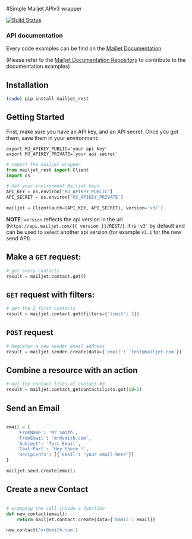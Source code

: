 #Simple Mailjet APIv3 wrapper

[doc]: http://dev.mailjet.com/guides/?python#
[api_doc]: https://github.com/mailjet/api-documentation

[![Build Status](https://travis-ci.org/mailjet/mailjet-apiv3-python.svg?branch=master)](https://travis-ci.org/mailjet/mailjet-apiv3-python)

### API documentation

Every code examples can be find on the [Mailjet Documentation][doc]

(Please refer to the [Mailjet Documentation Repository][api_doc] to contribute to the documentation examples)

## Installation

``` bash
(sudo) pip install mailjet_rest
```

## Getting Started

First, make sure you have an API key, and an API secret.
Once you got them, save them in your environment:

```
export MJ_APIKEY_PUBLIC='your api key'
export MJ_APIKEY_PRIVATE='your api secret'
```

``` python
# import the mailjet wrapper
from mailjet_rest import Client
import os

# Get your environment Mailjet keys
API_KEY = os.environ['MJ_APIKEY_PUBLIC']
API_SECRET = os.environ['MJ_APIKEY_PRIVATE']

mailjet = Client(auth=(API_KEY, API_SECRET), version='v3/')

```

**NOTE**: `version` reflects the api version in the url (`https://api.mailjet.com/{{ version }}/REST/`). It is `'v3'` by default and can be used to select another api version (for example `v3.1` for the new send API).

## Make a `GET` request:
``` python
# get every contacts
result = mailjet.contact.get()
```

## `GET` request with filters:
``` python
# get the 2 first contacts
result = mailjet.contact.get(filters={'limit': 2})
```
## `POST` request
``` python
# Register a new sender email address
result = mailjet.sender.create(data={'email': 'test@mailjet.com'})
```

## Combine a resource with an action
``` python
# Get the contact lists of contact #2
result = mailjet.contact_getcontactslists.get(id=2)
```

## Send an Email
``` python

email = {
	'FromName': 'Mr Smith',
	'FromEmail': 'mr@smith.com',
	'Subject': 'Test Email',
	'Text-Part': 'Hey there !',
	'Recipients': [{'Email': 'your email here'}]
}

mailjet.send.create(email)

```

## Create a new Contact
``` python

# wrapping the call inside a function
def new_contact(email):
	return mailjet.contact.create(data={'Email': email})

new_contact('mr@smith.com')
```
